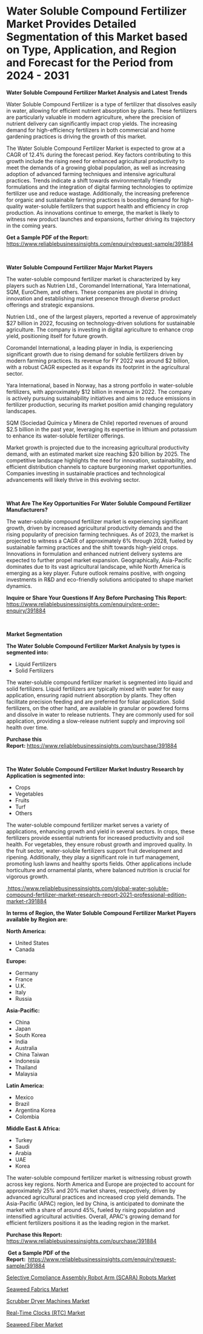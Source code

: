 <p><h1>Water Soluble Compound Fertilizer Market Provides Detailed Segmentation of this Market based on Type, Application, and Region and Forecast for the Period from 2024 - 2031</h1></p><p><strong>Water Soluble Compound Fertilizer Market Analysis and Latest Trends</strong></p>
<p><p>Water Soluble Compound Fertilizer is a type of fertilizer that dissolves easily in water, allowing for efficient nutrient absorption by plants. These fertilizers are particularly valuable in modern agriculture, where the precision of nutrient delivery can significantly impact crop yields. The increasing demand for high-efficiency fertilizers in both commercial and home gardening practices is driving the growth of this market.</p><p>The Water Soluble Compound Fertilizer Market is expected to grow at a CAGR of 12.4% during the forecast period. Key factors contributing to this growth include the rising need for enhanced agricultural productivity to meet the demands of a growing global population, as well as increasing adoption of advanced farming techniques and intensive agricultural practices. Trends indicate a shift towards environmentally friendly formulations and the integration of digital farming technologies to optimize fertilizer use and reduce wastage. Additionally, the increasing preference for organic and sustainable farming practices is boosting demand for high-quality water-soluble fertilizers that support health and efficiency in crop production. As innovations continue to emerge, the market is likely to witness new product launches and expansions, further driving its trajectory in the coming years.</p></p>
<p><strong>Get a Sample PDF of the Report:&nbsp;</strong> <a href="https://www.reliablebusinessinsights.com/enquiry/request-sample/391884?utm_campaign=1109&utm_medium=2&utm_source=Github&utm_content=ia&utm_term=26102024&utm_id=water-soluble-compound-fertilizer">https://www.reliablebusinessinsights.com/enquiry/request-sample/391884</a></p>
<p>&nbsp;</p>
<p><strong>Water Soluble Compound Fertilizer Major Market Players</strong></p>
<p><p>The water-soluble compound fertilizer market is characterized by key players such as Nutrien Ltd., Coromandel International, Yara International, SQM, EuroChem, and others. These companies are pivotal in driving innovation and establishing market presence through diverse product offerings and strategic expansions.</p><p>Nutrien Ltd., one of the largest players, reported a revenue of approximately $27 billion in 2022, focusing on technology-driven solutions for sustainable agriculture. The company is investing in digital agriculture to enhance crop yield, positioning itself for future growth.</p><p>Coromandel International, a leading player in India, is experiencing significant growth due to rising demand for soluble fertilizers driven by modern farming practices. Its revenue for FY 2022 was around $2 billion, with a robust CAGR expected as it expands its footprint in the agricultural sector.</p><p>Yara International, based in Norway, has a strong portfolio in water-soluble fertilizers, with approximately $12 billion in revenue in 2022. The company is actively pursuing sustainability initiatives and aims to reduce emissions in fertilizer production, securing its market position amid changing regulatory landscapes.</p><p>SQM (Sociedad Química y Minera de Chile) reported revenues of around $2.5 billion in the past year, leveraging its expertise in lithium and potassium to enhance its water-soluble fertilizer offerings.</p><p>Market growth is projected due to the increasing agricultural productivity demand, with an estimated market size reaching $20 billion by 2025. The competitive landscape highlights the need for innovation, sustainability, and efficient distribution channels to capture burgeoning market opportunities. Companies investing in sustainable practices and technological advancements will likely thrive in this evolving sector.</p></p>
<p>&nbsp;</p>
<p><strong>What Are The Key Opportunities For Water Soluble Compound Fertilizer Manufacturers?</strong></p>
<p><p>The water-soluble compound fertilizer market is experiencing significant growth, driven by increased agricultural productivity demands and the rising popularity of precision farming techniques. As of 2023, the market is projected to witness a CAGR of approximately 6% through 2028, fueled by sustainable farming practices and the shift towards high-yield crops. Innovations in formulation and enhanced nutrient delivery systems are expected to further propel market expansion. Geographically, Asia-Pacific dominates due to its vast agricultural landscape, while North America is emerging as a key player. Future outlook remains positive, with ongoing investments in R&D and eco-friendly solutions anticipated to shape market dynamics.</p></p>
<p><strong>Inquire or Share Your Questions If Any Before Purchasing This Report:</strong> <a href="https://www.reliablebusinessinsights.com/enquiry/pre-order-enquiry/391884?utm_campaign=1109&utm_medium=2&utm_source=Github&utm_content=ia&utm_term=26102024&utm_id=water-soluble-compound-fertilizer">https://www.reliablebusinessinsights.com/enquiry/pre-order-enquiry/391884</a></p>
<p>&nbsp;</p>
<p><strong>Market Segmentation</strong></p>
<p><strong>The Water Soluble Compound Fertilizer Market Analysis by types is segmented into:</strong></p>
<p><ul><li>Liquid Fertilizers</li><li>Solid Fertilizers</li></ul></p>
<p><p>The water-soluble compound fertilizer market is segmented into liquid and solid fertilizers. Liquid fertilizers are typically mixed with water for easy application, ensuring rapid nutrient absorption by plants. They often facilitate precision feeding and are preferred for foliar application. Solid fertilizers, on the other hand, are available in granular or powdered forms and dissolve in water to release nutrients. They are commonly used for soil application, providing a slow-release nutrient supply and improving soil health over time.</p></p>
<p><strong>Purchase this Report:&nbsp;</strong><a href="https://www.reliablebusinessinsights.com/purchase/391884?utm_campaign=1109&utm_medium=2&utm_source=Github&utm_content=ia&utm_term=26102024&utm_id=water-soluble-compound-fertilizer">https://www.reliablebusinessinsights.com/purchase/391884</a></p>
<p>&nbsp;</p>
<p><strong>The Water Soluble Compound Fertilizer Market Industry Research by Application is segmented into:</strong></p>
<p><ul><li>Crops</li><li>Vegetables</li><li>Fruits</li><li>Turf</li><li>Others</li></ul></p>
<p><p>The water-soluble compound fertilizer market serves a variety of applications, enhancing growth and yield in several sectors. In crops, these fertilizers provide essential nutrients for increased productivity and soil health. For vegetables, they ensure robust growth and improved quality. In the fruit sector, water-soluble fertilizers support fruit development and ripening. Additionally, they play a significant role in turf management, promoting lush lawns and healthy sports fields. Other applications include horticulture and ornamental plants, where balanced nutrition is crucial for vigorous growth.</p></p>
<p><a href="https://www.reliablebusinessinsights.com/global-water-soluble-compound-fertilizer-market-research-report-2021-professional-edition-market-r391884?utm_campaign=1109&utm_medium=2&utm_source=Github&utm_content=ia&utm_term=26102024&utm_id=water-soluble-compound-fertilizer">&nbsp;https://www.reliablebusinessinsights.com/global-water-soluble-compound-fertilizer-market-research-report-2021-professional-edition-market-r391884</a></p>
<p><strong>In terms of Region, the Water Soluble Compound Fertilizer Market Players available by Region are:</strong></p>
<p>
    <p> <strong> North America: </strong>
        <ul>
            <li>United States</li>
            <li>Canada</li>
        </ul>
        </p> 
    <p> <strong> Europe: </strong>
        <ul>
            <li>Germany</li>
            <li>France</li>
            <li>U.K.</li>
            <li>Italy</li>
            <li>Russia</li>
        </ul>
        </p> 
    <p> <strong> Asia-Pacific: </strong>
        <ul>
            <li>China</li>
            <li>Japan</li>
            <li>South Korea</li>
            <li>India</li>
            <li>Australia</li>
            <li>China Taiwan</li>
            <li>Indonesia</li>
            <li>Thailand</li>
            <li>Malaysia</li>
        </ul>
        </p> 
    <p> <strong> Latin America: </strong>
        <ul>
            <li>Mexico</li>
            <li>Brazil</li>
            <li>Argentina Korea</li>
            <li>Colombia</li>
        </ul>
        </p> 
    <p> <strong> Middle East & Africa: </strong>
        <ul>
            <li>Turkey</li>
            <li>Saudi</li>
            <li>Arabia</li>
            <li>UAE</li>
            <li>Korea</li>
        </ul>
    </p>
    </p>
<p><p>The water-soluble compound fertilizer market is witnessing robust growth across key regions. North America and Europe are projected to account for approximately 25% and 20% market shares, respectively, driven by advanced agricultural practices and increased crop yield demands. The Asia-Pacific (APAC) region, led by China, is anticipated to dominate the market with a share of around 45%, fueled by rising population and intensified agricultural activities. Overall, APAC's growing demand for efficient fertilizers positions it as the leading region in the market.</p></p>
<p><strong>Purchase this Report: </strong><a href="https://www.reliablebusinessinsights.com/purchase/391884?utm_campaign=1109&utm_medium=2&utm_source=Github&utm_content=ia&utm_term=26102024&utm_id=water-soluble-compound-fertilizer">https://www.reliablebusinessinsights.com/purchase/391884</a></p>
<p>&nbsp;<strong>Get a Sample PDF of the Report:&nbsp;&nbsp;</strong><a href="https://www.reliablebusinessinsights.com/enquiry/request-sample/391884?utm_campaign=1109&utm_medium=2&utm_source=Github&utm_content=ia&utm_term=26102024&utm_id=water-soluble-compound-fertilizer">https://www.reliablebusinessinsights.com/enquiry/request-sample/391884</a></p>
<p><strong></strong></p>
<p><p><a href="https://www.linkedin.com/pulse/future-selective-compliance-assembly-robot-arm-scara-robots-m37jf?utm_campaign=1109&utm_medium=2&utm_source=Github&utm_content=ia&utm_term=26102024&utm_id=water-soluble-compound-fertilizer">Selective Compliance Assembly Robot Arm (SCARA) Robots Market</a></p><p><a href="https://github.com/loftinirkaakcsu/Market-Research-Report-List-1/blob/main/seaweed-fabrics-market.md?utm_campaign=1109&utm_medium=2&utm_source=Github&utm_content=ia&utm_term=26102024&utm_id=water-soluble-compound-fertilizer">Seaweed Fabrics Market</a></p><p><a href="https://issuu.com/reportprime-2/docs/scrubber-dryer-machines-market-size_b0f4c81a655b30?utm_campaign=1109&utm_medium=2&utm_source=Github&utm_content=ia&utm_term=26102024&utm_id=water-soluble-compound-fertilizer">Scrubber Dryer Machines Market</a></p><p><a href="https://www.linkedin.com/pulse/real-time-clocks-rtc-landscape-product-spectrum-market-trajectories-oopxf?utm_campaign=1109&utm_medium=2&utm_source=Github&utm_content=ia&utm_term=26102024&utm_id=water-soluble-compound-fertilizer">Real-Time Clocks (RTC) Market</a></p><p><a href="https://github.com/stumpefzclearez/Market-Research-Report-List-1/blob/main/seaweed-fiber-market.md?utm_campaign=1109&utm_medium=2&utm_source=Github&utm_content=ia&utm_term=26102024&utm_id=water-soluble-compound-fertilizer">Seaweed Fiber Market</a></p></p>